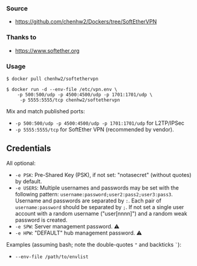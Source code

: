 ### Source
- https://github.com/chenhw2/Dockers/tree/SoftEtherVPN
  
### Thanks to
- https://www.softether.org
  
### Usage
```
$ docker pull chenhw2/softethervpn

$ docker run -d --env-file /etc/vpn.env \
    -p 500:500/udp -p 4500:4500/udp -p 1701:1701/udp \
     -p 5555:5555/tcp chenhw2/softethervpn
```

Mix and match published ports: 
- `-p 500:500/udp -p 4500:4500/udp -p 1701:1701/udp` for L2TP/IPSec
- `-p 5555:5555/tcp` for SoftEther VPN (recommended by vendor).

## Credentials

All optional:

- `-e PSK`: Pre-Shared Key (PSK), if not set: "notasecret" (without quotes) by default.
- `-e USERS`: Multiple usernames and passwords may be set with the following pattern: `username:password;user2:pass2;user3:pass3`. Username and passwords are separated by `:`. Each pair of `username:password` should be separated by `;`. If not set a single user account with a random username ("user[nnnn]") and a random weak password is created.
- `-e SPW`: Server management password. :warning:
- `-e HPW`: "DEFAULT" hub management password. :warning:

Examples (assuming bash; note the double-quotes `"` and backticks `` ` ``):

* `--env-file /path/to/envlist`

